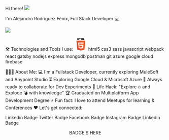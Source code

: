 Hi there!  <img height="30px" src="https://user-images.githubusercontent.com/42378118/110234147-e3259600-7f4e-11eb-95be-0c4047144dea.gif">

I'm Alejandro Rodríguez Fénix, Full Stack Developer 💻

<img src="https://camo.githubusercontent.com/5352b6b2b973a416adb9f788796e6e861e6ff286d2d83780df8ef7d90d4ca349/68747470733a2f2f6d656469612e67697068792e636f6d2f6d656469612f53576f536b4e36447854737a71494b4571762f67697068792e676966">

🛠️ Technologies and Tools I use:
<img src="https://raw.githubusercontent.com/devicons/devicon/master/icons/html5/html5-original-wordmark.svg" alt="html5" width="40" height="40" style="max-width: 100%;">
html5 css3 sass javascript webpack react gatsby nodejs express mongodb postman git azure google cloud firebase

👨🏻‍💻 About Me:
💻 I'm a Fullstack Developer, currently exploring MuleSoft and Anypoint Studio
⏳ Exploring Google Cloud & Microsoft Azure
🚀 Always ready to collaborate for Dev Experiments
🎯 Life Hack: "Explore 🔥 and Explode 💣 with knowledge"
🏆 Graduated on Multiplatform App Development Degree
⚡ Fun fact: I love to attend Meetups for learning & Conferences
❤️ Let's get connected:

Linkedin Badge Twitter Badge Facebook Badge Instagram Badge Linkedin Badge







<p align="center">BADGE.S HERE</p>
<img src=" ">
